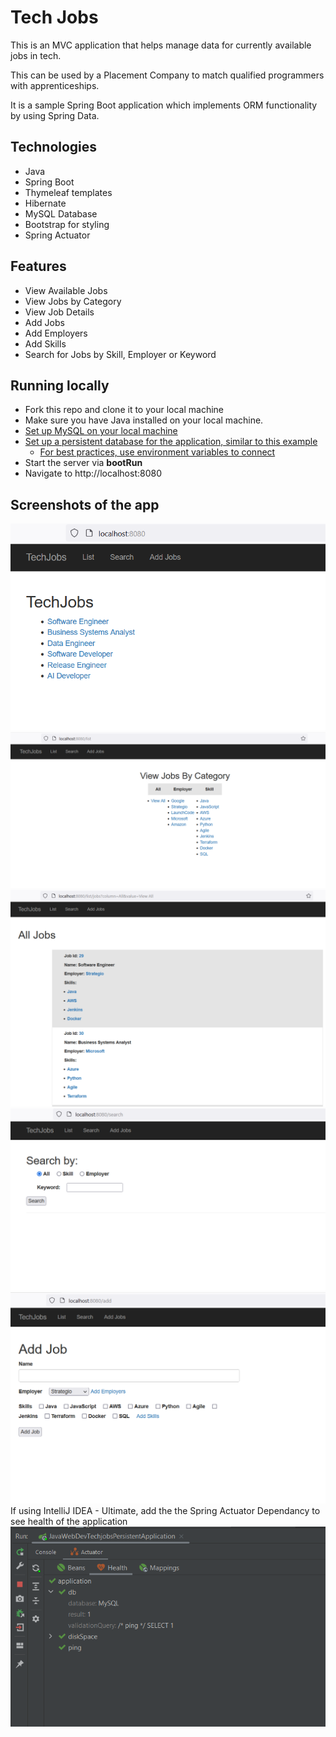 # Tech Jobs

This is an MVC application that helps manage data for currently available jobs in tech. 

This can be used by a Placement Company to match qualified programmers with apprenticeships.

It is a sample Spring Boot application which implements ORM functionality by using Spring Data.

## Technologies
* Java
* Spring Boot
* Thymeleaf templates
* Hibernate
* MySQL Database
* Bootstrap for styling
* Spring Actuator

## Features
* View Available Jobs
* View Jobs by Category
* View Job Details
* Add Jobs
* Add Employers
* Add Skills
* Search for Jobs by Skill, Employer or Keyword

## Running locally
* Fork this repo and clone it to your local machine
* Make sure you have Java installed on your local machine.
* [Set up MySQL on your local machine](https://ladvien.com/data-analytics-mysql-localhost-setup/)
* [Set up a persistent database for the application, similar to this example](https://education.launchcode.org/java-web-development/chapters/orm-part1/background.html#setting-up-a-persistent-database-video)
  * [For best practices, use environment variables to connect](https://education.launchcode.org/gis-devops/configurations/02-environment-variables-intellij/index.html)
* Start the server via **bootRun**
* Navigate to http://localhost:8080

## Screenshots of the app
![FirstPage](./img/2.png)
![](./img/3.png)
![](./img/4.png)
![](./img/5.png)
![](./img/6.png)
If using IntelliJ IDEA - Ultimate, add the the Spring Actuator Dependancy to see health of the application
![](./img/01.png)
